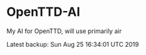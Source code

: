 # OpenTTD-AI
My AI for OpenTTD, will use primarily air

Latest backup: Sun Aug 25 16:34:01 UTC 2019
